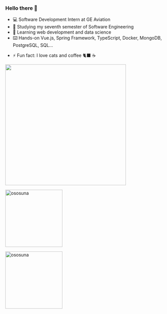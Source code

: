 ### Hello there 🤠

- 💻 Software Development Intern at GE Aviation
- 🔭 Studying my seventh semester of Software Engineering
- 🌱 Learning web development and data science
- ⌨️ Hands-on Vue.js, Spring Framework, TypeScript, Docker, MongoDB, PostgreSQL, SQL...
<!-- - 👯 I’m looking to collaborate on ... -->
<!-- - 🤔 I’m looking for help with ... -->
<!-- - 💬 Ask me about ... -->
<!-- - 📫 how to reach me: -->
<!--  - ✉️ oswaldo.adrian@live.com.mx -->
<!--  - 📷 os_osuna on instagram -->
<!-- - 😄 Pronouns: ... -->
- ⚡ Fun fact: I love cats and coffee 🐈‍⬛ ☕️

<img width="380" src="https://github.com/ososuna/ososuna/blob/master/anime-dev.gif"/>

<p><img height="180em" src="https://github-readme-stats.vercel.app/api?username=ososuna&hide_border=true&count_private=true&show_icons=true&theme=radical" alt="ososuna" align="center"/></p>
<p><img height="180em" src="https://github-readme-stats.vercel.app/api/top-langs?username=ososuna&layout=compact&theme=radical&hide=Jupyter%20Notebook,html,css,scss,less,handlebars&langs_count=6" alt="ososuna" align="center"/></p>
  
